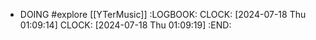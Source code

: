- DOING #explore [[YTerMusic]]
  :LOGBOOK:
  CLOCK: [2024-07-18 Thu 01:09:14]
  CLOCK: [2024-07-18 Thu 01:09:19]
  :END: